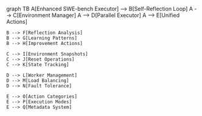 graph TB
    A[Enhanced SWE-bench Executor] --> B[Self-Reflection Loop]
    A --> C[Environment Manager]
    A --> D[Parallel Executor]
    A --> E[Unified Actions]
    
    B --> F[Reflection Analysis]
    B --> G[Learning Patterns]
    B --> H[Improvement Actions]
    
    C --> I[Environment Snapshots]
    C --> J[Reset Operations]
    C --> K[State Tracking]
    
    D --> L[Worker Management]
    D --> M[Load Balancing]
    D --> N[Fault Tolerance]
    
    E --> O[Action Categories]
    E --> P[Execution Modes]
    E --> Q[Metadata System]
